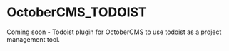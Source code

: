 # OctoberCMS_TODOIST
Coming soon - Todoist plugin for OctoberCMS to use todoist as a project management tool.
